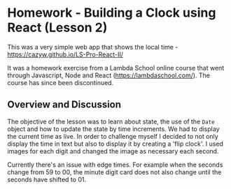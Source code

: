 # Homework  - Building a Clock using React (Lesson 2)

This was a very simple web app that shows the local time - https://cazyw.github.io/LS-Pro-React-II/

It was a homework exercise from a Lambda School online course that went through Javascript, Node and React (https://lambdaschool.com/). 
The course has since been discontinued.

## Overview and Discussion

The objective of the lesson was to learn about state, the use of the `Date` object and how to update the state by time increments. 
We had to display the current time as live. In order to challenge myself I decided to not only display the time in text but also to display it by creating a 'flip clock'. I used images for each digit and changed the image as necessary each second.

Currently there's an issue with edge times. For example when the seconds change from 59 to 00, the minute digit card does not also change until the seconds have shifted to 01.
